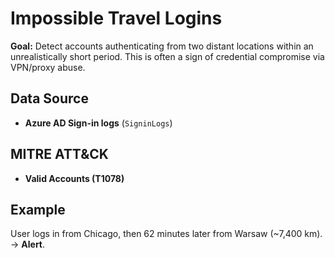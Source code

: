 # Impossible Travel Logins

**Goal:** Detect accounts authenticating from two distant locations within an unrealistically short period. This is often a sign of credential compromise via VPN/proxy abuse.

## Data Source
- **Azure AD Sign-in logs** (`SigninLogs`)

## MITRE ATT&CK
- **Valid Accounts (T1078)**

## Example
User logs in from Chicago, then 62 minutes later from Warsaw (~7,400 km). → **Alert**.
